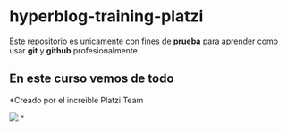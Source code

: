 # hyperblog-training-platzi

Este repositorio es unicamente con fines de **prueba** para aprender como usar **git** y **github** profesionalmente.

## En este curso vemos de todo
*Creado por el increible Platzi Team
 

![](https://www.biteinteractive.com/wp-content/uploads/2021/05/git-vs-github.png) "